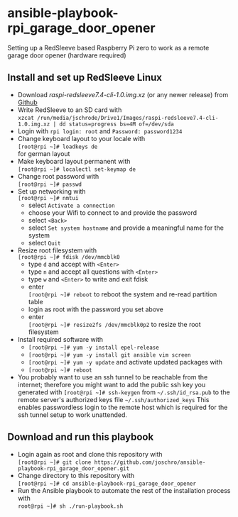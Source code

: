 # ansible-playbook-rpi_garage_door_opener
Setting up a RedSleeve based Raspberry Pi zero to work as a remote garage door opener (hardware required)

## Install and set up RedSleeve Linux
* Download *raspi-redsleeve7.4-cli-1.0.img.xz* (or any newer release) from [Github](https://github.com/redsleeve-linux/redsleeve-linux.github.io/releases/tag/rpi-7.4-1.0)
* Write RedSleeve to an SD card with  
  ```xzcat /run/media/jschrode/Drive1/Images/raspi-redsleeve7.4-cli-1.0.img.xz | dd status=progress bs=4M of=/dev/sda```
* Login with ```rpi login: root``` and ```Password: password1234```
* Change keyboard layout to your locale with  
  ```[root@rpi ~]# loadkeys de```  
  for german layout
* Make keyboard layout permanent with  
 ```[root@rpi ~]# localectl set-keymap de```
* Change root password with  
  ```[root@rpi ~]# passwd```
* Set up networking with  
  ```[root@rpi ~]# nmtui```
  - select ```Activate a connection```
  - choose your Wifi to connect to and provide the password
  - select ```<Back>```
  - select ```Set system hostname``` and provide a meaningful name for the system
  - select ```Quit```
* Resize root filesystem with  
  ```[root@rpi ~]# fdisk /dev/mmcblk0```
  - type ```d``` and accept with ```<Enter>```
  - type ```n``` and accept all questions with ```<Enter>```
  - type ```w``` and ```<Enter>``` to write and exit fdisk
  - enter  
    ```[root@rpi ~]# reboot``` to reboot the system and re-read partition table
  - login as root with the password you set above
  - enter  
    ```[root@rpi ~]# resize2fs /dev/mmcblk0p2``` to resize the root filesystem
* Install required software with 
  - ```[root@rpi ~]# yum -y install epel-release```
  - ```[root@rpi ~]# yum -y install git ansible vim screen```
  - ```[root@rpi ~]# yum -y update```
  and activate updated packages with
  - ```[root@rpi ~]# reboot```
* You probably want to use an ssh tunnel to be reachable from the internet; therefore you might want to add the public ssh key you generated with
  ```[root@rpi ~]# ssh-keygen```
  from ```~/.ssh/id_rsa.pub``` to the remote server's authorized keys file ```~/.ssh/authorized_keys```
  This enables passwordless login to the remote host which is required for the ssh tunnel setup to work unattended.
  
## Download and run this playbook
* Login again as root and clone this repository with  
  ```[root@rpi ~]# git clone https://github.com/joschro/ansible-playbook-rpi_garage_door_opener.git```
* Change directory to this repository with  
  ```[root@rpi ~]# cd ansible-playbook-rpi_garage_door_opener```
* Run the Ansible playbook to automate the rest of the installation process with  
  ```root@rpi ~]# sh ./run-playbook.sh```

